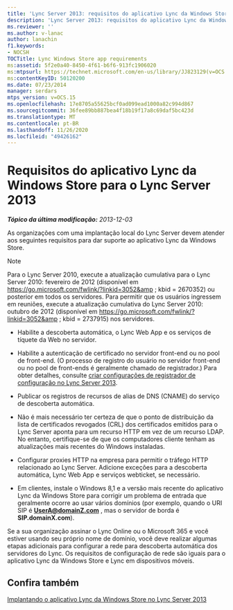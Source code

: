 ```yaml
---
title: 'Lync Server 2013: requisitos do aplicativo Lync da Windows Store'
description: 'Lync Server 2013: requisitos do aplicativo Lync da Windows Store.'
ms.reviewer: ''
ms.author: v-lanac
author: lanachin
f1.keywords:
- NOCSH
TOCTitle: Lync Windows Store app requirements
ms:assetid: 5f2e0a40-8450-4f61-b6f6-913fc1906020
ms:mtpsurl: https://technet.microsoft.com/en-us/library/JJ823129(v=OCS.15)
ms:contentKeyID: 50120200
ms.date: 07/23/2014
manager: serdars
mtps_version: v=OCS.15
ms.openlocfilehash: 17e8705a55625bcf0ad099ead1000a82c994d867
ms.sourcegitcommit: 36fee89bb887bea4f18b19f17a8c69daf5bc423d
ms.translationtype: MT
ms.contentlocale: pt-BR
ms.lasthandoff: 11/26/2020
ms.locfileid: "49426162"
---
```

# <a name="lync-windows-store-app-requirements-for-lync-server-2013"></a>Requisitos do aplicativo Lync da Windows Store para o Lync Server 2013

<div data-xmlns="http://www.w3.org/1999/xhtml">

<div class="topic" data-xmlns="http://www.w3.org/1999/xhtml" data-msxsl="urn:schemas-microsoft-com:xslt" data-cs="https://msdn.microsoft.com/">

<div data-asp="https://msdn2.microsoft.com/asp">



</div>

<div id="mainSection">

<div id="mainBody">

<span> </span>

_**Tópico da última modificação:** 2013-12-03_

As organizações com uma implantação local do Lync Server devem atender aos seguintes requisitos para dar suporte ao aplicativo Lync da Windows Store.

<div>


> [!NOTE]  
> Para o Lync Server 2010, execute a atualização cumulativa para o Lync Server 2010: fevereiro de 2012 (disponível em <A class=uri href="https://go.microsoft.com/fwlink/?linkid=3052%26kbid=2670352"> https://go.microsoft.com/fwlink/?linkid=3052&amp ; kbid = 2670352</A>) ou posterior em todos os servidores. Para permitir que os usuários ingressem em reuniões, execute a atualização cumulativa do Lync Server 2010: outubro de 2012 (disponível em <A class=uri href="https://go.microsoft.com/fwlink/?linkid=3052%26kbid=2737915"> https://go.microsoft.com/fwlink/?linkid=3052&amp ; kbid = 2737915</A>) nos servidores.



</div>

  - Habilite a descoberta automática, o Lync Web App e os serviços de tíquete da Web no servidor.

  - Habilite a autenticação de certificado no servidor front-end ou no pool de front-end. (O processo de registro do usuário no servidor front-end ou no pool de front-ends é geralmente chamado de registrador.) Para obter detalhes, consulte [criar configurações de registrador de configuração no Lync Server 2013](lync-server-2013-create-registrar-configuration-settings.md).

  - Publicar os registros de recursos de alias de DNS (CNAME) do serviço de descoberta automática.

  - Não é mais necessário ter certeza de que o ponto de distribuição da lista de certificados revogados (CRL) dos certificados emitidos para o Lync Server aponta para um recurso HTTP em vez de um recurso LDAP. No entanto, certifique-se de que os computadores cliente tenham as atualizações mais recentes do Windows instaladas.

  - Configurar proxies HTTP na empresa para permitir o tráfego HTTP relacionado ao Lync Server.  Adicione exceções para a descoberta automática, Lync Web App e serviços webticket, se necessário.

  - Em clientes, instale o Windows 8,1 e a versão mais recente do aplicativo Lync da Windows Store para corrigir um problema de entrada que geralmente ocorre ao usar vários domínios (por exemplo, quando o URI SIP é **UserA@domainZ.com** , mas o servidor de borda é **SIP.domainX.com**).

Se a sua organização assinar o Lync Online ou o Microsoft 365 e você estiver usando seu próprio nome de domínio, você deve realizar algumas etapas adicionais para configurar a rede para descoberta automática dos servidores do Lync. Os requisitos de configuração de rede são iguais para o aplicativo Lync da Windows Store e Lync em dispositivos móveis.

<div>

## <a name="see-also"></a>Confira também


[Implantando o aplicativo Lync da Windows Store no Lync Server 2013](lync-server-2013-deploying-lync-windows-store-app.md)  
  

</div>

</div>

<span> </span>

</div>

</div>

</div>
